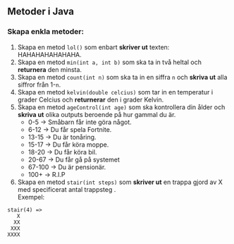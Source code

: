 ## Metoder i Java


### Skapa enkla metoder:

1. Skapa en metod ```lol()``` som enbart **skriver ut** texten: HAHAHAHAHAHAHA.
2. Skapa en metod ```min(int a, int b)``` som ska ta in två heltal och **returnera** den minsta.
3. Skapa en metod ```count(int n)``` som ska ta in en siffra ```n``` och **skriva ut** alla siffror från 1-```n```.
4. Skapa en metod ```kelvin(double celcius)``` som tar in en temperatur i grader Celcius och **returnerar** den i grader Kelvin.
5. Skapa en metod ```ageControl(int age)``` som ska kontrollera din ålder och **skriva ut** olika outputs beroende på hur gammal du är.
    * 0-5 -> Småbarn får inte göra något.
    * 6-12 -> Du får spela Fortnite.
    * 13-15 -> Du är tonåring.
    * 15-17 -> Du får köra moppe.
    * 18-20 -> Du får köra bil.
    * 20-67 -> Du får gå på systemet
    * 67-100 -> Du är pensionär.
    * 100+ -> R.I.P
6. Skapa en metod ```stair(int steps)``` som **skriver ut** en trappa gjord av X med specificerat antal trappsteg .<br>
Exempel:
```
stair(4) =>
   X
  XX
 XXX
XXXX
```
